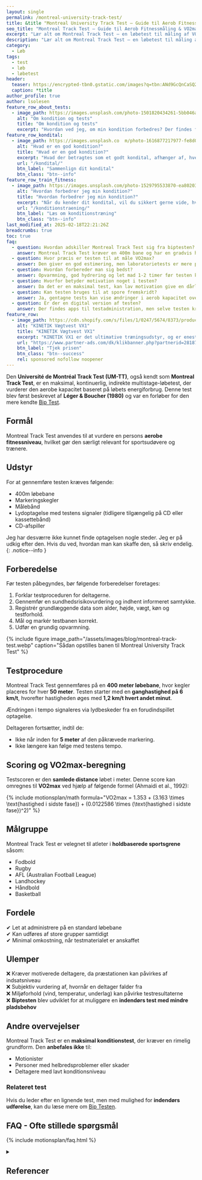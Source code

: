 ```yaml
---
layout: single
permalink: /montreal-university-track-test/
title: &title "Montreal University Track Test – Guide til Aerob Fitnessmåling"
seo_title: "Montreal Track Test – Guide til Aerob Fitnessmåling & VO2max"
excerpt: "Lær alt om Montreal Track Test – en løbetest til måling af VO2max og aerob fitness. Se testens procedure, scoring og sammenligning med biptesten."
description: "Lær alt om Montreal Track Test – en løbetest til måling af VO2max og aerob fitness. Se testens procedure, scoring og sammenligning med biptesten."
category:
  - Løb
tags:
  - test
  - løb
  - løbetest
header:
  teaser: https://encrypted-tbn0.gstatic.com/images?q=tbn:ANd9GcQnCaSQ2S8utHULNgdfqeyX3vW-R2Y6GzG_uA&s
  caption: *title
author_profile: true
author: lsolesen
feature_row_about_tests:
  - image_path: https://images.unsplash.com/photo-1501820434261-5bb046afcf6b?ixlib=rb-1.2.1&ixid=eyJhcHBfaWQiOjEyMDd9&auto=format&fit=crop&h=300&w=400&q=10
    alt: "Om kondition og tests"
    title: "Om kondition og tests"
    excerpt: "Hvordan ved jeg, om min kondition forbedres? Der findes flere metoder til at beregne dit kondital og din iltoptagelse ved hjælp af vores beregnere. Se tabellen for at vælge den test, der passer bedst til dig."
feature_row_kondital:
  - image_path: https://images.unsplash.co  m/photo-1616877217977-fe8d019afd76?crop=entropy&cs=tinysrgb&fm=jpg&ixlib=rb-1.2.1&raw_url=true&ixid=MnwxMjA3fDB8MHxwaG90by1wYWdlfHx8fGVufDB8fHx8&auto=format&fit=crop&w=400&h=300&q=10
    alt: "Hvad er en god kondition?"
    title: "Hvad er en god kondition?"
    excerpt: "Hvad der betragtes som et godt kondital, afhænger af, hvem du sammenligner dig med. Her finder du tabeller, der viser standarder for almindelige personer i Skandinavien."
    url: "/kondital/"
    btn_label: "Sammenlign dit kondital"
    btn_class: "btn--info"
feature_row_train_fitness:
  - image_path: https://images.unsplash.com/photo-1529795533870-ea8020391255?ixlib=rb-4.0.3&ixid=MnwxMjA3fDB8MHxwaG90by1wYWdlfHx8fGVufDB8fHx8&auto=format&fit=crop&h=300&w=400&q=10
    alt: "Hvordan forbedrer jeg min kondition?"
    title: "Hvordan forbedrer jeg min kondition?"
    excerpt: "Når du kender dit kondital, vil du sikkert gerne vide, hvordan du kan forbedre det. Heldigvis har vi samlet en masse viden om, hvordan du kan træne din kondition."
    url: "/konditionstraening/"
    btn_label: "Læs om konditionstræning"
    btn_class: "btn--info"
last_modified_at: 2025-02-18T22:21:26Z
breadcrumbs: true
toc: true
faq:
  - question: Hvordan adskiller Montreal Track Test sig fra biptesten?
    answer: Montreal Track Test kræver en 400m bane og har en gradvis hastighedsstigning, mens biptesten kan udføres på mindre plads med skiftende løb frem og tilbage.
  - question: Hvor præcis er testen til at måle VO2max?
    answer: Den giver en god estimering, men laboratorietests er mere præcise.
  - question: Hvordan forbereder man sig bedst?
    answer: Opvarmning, god hydrering og let mad 1-2 timer før testen kan forbedre præstationen.
  - question: Hvorfor betyder motivation noget i testen?
    answer: Da det er en maksimal test, kan lav motivation give en dårligere score end konditionen egentlig tillader.
  - question: Kan testen bruges til at spore fremskridt?
    answer: Ja, gentagne tests kan vise ændringer i aerob kapacitet over tid.
  - question: Er der en digital version af testen?
    answer: Der findes apps til testadministration, men selve testen kræver stadig en fysisk bane og lydoptagelse.
feature_row:
  - image_path: https://cdn.shopify.com/s/files/1/0247/5674/8373/products/KINETIKVX1-ProfessionelVaegtvest001_1200x1200.jpg?v=1643228690
    alt: "KINETIK Vægtvest VX1"
    title: "KINETIK Vægtvest VX1"
    excerpt: "KINETIK VX1 er det ultimative træningsudstyr, og er enestående når det kommer til design og kvalitet. Vores vægtvest er specialdesignet til at aktivere din styrke, og effektivisere din træning."
    url: "https://www.partner-ads.com/dk/klikbanner.php?partnerid=28187&bannerid=67046&htmlurl=https://kinetikshop.dk/products/kinetik-vx1-vaegtvest"
    btn_label: "Tjek prisen"
    btn_class: "btn--success"
    rel: sponsored nofollow noopener
---
```

  
Den **Université de Montréal Track Test (UM-TT)**, også kendt som **Montreal Track Test**, er en maksimal, kontinuerlig, indirekte multistage-løbetest, der vurderer den aerobe kapacitet baseret på løbets energiforbrug. Denne test blev først beskrevet af **Léger & Boucher (1980)** og var en forløber for den mere kendte [Bip Test](/bip-test/).  

## Formål

Montreal Track Test anvendes til at vurdere en persons **aerobe fitnessniveau**, hvilket gør den særligt relevant for sportsudøvere og trænere.  

## Udstyr  

For at gennemføre testen kræves følgende:  

- 400m løbebane  
- Markeringskegler  
- Målebånd  
- Lydoptagelse med testens signaler (tidligere tilgængelig på CD eller kassettebånd)  
- CD-afspiller  

Jeg har desværre ikke kunnet finde optagelsen nogle steder. Jeg er på udkig efter den. Hvis du ved, hvordan man kan skaffe den, så skriv endelig.
{: .notice--info }

## Forberedelse  

Før testen påbegyndes, bør følgende forberedelser foretages:  

1. Forklar testproceduren for deltagerne.  
2. Gennemfør en sundhedsrisikovurdering og indhent informeret samtykke.  
3. Registrér grundlæggende data som alder, højde, vægt, køn og testforhold.  
4. Mål og markér testbanen korrekt.  
5. Udfør en grundig opvarmning.  

{% include figure image_path="/assets/images/blog/montreal-track-test.webp" caption="Sådan opstilles banen til Montreal University Track Test" %}

## Testprocedure

Montreal Track Test gennemføres på en **400 meter løbebane**, hvor kegler placeres for hver **50 meter**. Testen starter med en **ganghastighed på 6 km/t**, hvorefter hastigheden øges med **1,2 km/t hvert andet minut**.

Ændringen i tempo signaleres via lydbeskeder fra en forudindspillet optagelse.  

Deltageren fortsætter, indtil de:  

- Ikke når inden for **5 meter** af den påkrævede markering.  
- Ikke længere kan følge med testens tempo.  

## Scoring og VO2max-beregning  

Testscoren er den **samlede distance** løbet i meter. Denne score kan omregnes til **VO2max** ved hjælp af følgende formel (Ahmaidi et al., 1992):  

{% include motionsplan/math formula="VO2max = 1.353 + (3.163 \times \text{hastighed i sidste fase}) + (0.0122586 \times (\text{hastighed i sidste fase})^2)" %}

## Målgruppe  

Montreal Track Test er velegnet til atleter i **holdbaserede sportsgrene** såsom:  

- Fodbold  
- Rugby  
- AFL (Australian Football League)  
- Landhockey  
- Håndbold  
- Basketball  

## Fordele  

✔ Let at administrere på en standard løbebane  
✔ Kan udføres af store grupper samtidigt  
✔ Minimal omkostning, når testmaterialet er anskaffet  

## Ulemper  

❌ Kræver motiverede deltagere, da præstationen kan påvirkes af indsatsniveau  
❌ Subjektiv vurdering af, hvornår en deltager falder fra  
❌ Miljøforhold (vind, temperatur, underlag) kan påvirke testresultaterne  
❌ **Biptesten** blev udviklet for at muliggøre en **indendørs test med mindre pladsbehov**  

## Andre overvejelser  

Montreal Track Test er en **maksimal konditionstest**, der kræver en rimelig grundform. Den **anbefales ikke** til:  

- Motionister  
- Personer med helbredsproblemer eller skader  
- Deltagere med lavt konditionsniveau

### Relateret test  
Hvis du leder efter en lignende test, men med mulighed for **indendørs udførelse**, kan du læse mere om [Bip Testen](/bip-test/).  

## FAQ - Ofte stillede spørgsmål

{% include motionsplan/faq.html %}

<details markdown="1" class="references">
  <summary><h2 id="references">Referencer</h2></summary>

- **Léger L, Boucher R.** (1980) *An indirect continuous running multistage field test: the Université de Montréal Track Test.* Can J Appl Sport Sci. 5(2):77-84.  
- **Ahmaidi S, Collomp K, Caillauce C, Prefaut C.** (1992) *Maximal and functional aerobic capacity as assessed by two graduated field methods in comparison to laboratory exercise testing.* Int J Sports Med 13(3):243-248.  
- **Berthoin S, Baquet G, Rabita J, Blondel N, Lensel-Corbeil G, Gerbeaux M.** (1999) *Validity of the Université de Montréal Track Test to assess the velocity associated with peak oxygen uptake for adolescents.* J Sports Med Phys Fitness. 39(2):107-12.
</details>
